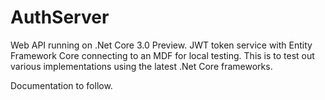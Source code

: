 # AuthServer
Web API running on .Net Core 3.0 Preview. JWT token service with Entity Framework Core connecting to an MDF for local testing. This is to test out various implementations using the latest .Net Core frameworks.

Documentation to follow.
